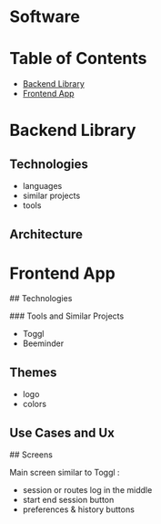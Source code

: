 # Software

> 

# Table of Contents

- [Backend Library](#backend-library)
- [Frontend App](#frontend-app)

# Backend Library

## Technologies

- languages
- similar projects
- tools

## Architecture

# Frontend App

## Technologies

### Tools and Similar Projects

- Toggl
- Beeminder

## Themes

- logo
- colors

## Use Cases and Ux

## Screens

Main screen similar to Toggl :
- session or routes log in the middle
- start end session button
- preferences & history buttons